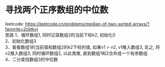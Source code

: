# 寻找两个正序数组的中位数
leetcode: https://leetcode.cn/problems/median-of-two-sorted-arrays/?favorite=2cktkvj <br />
思路
    1、循环数组1, 同时记录数组2的当前下标k2, 初始化0 <br />
    2、初始化数组3 <br />
    3、查看数组1的当前值和数组2的k2下标的值, 如果v1 > v2, v1推入数组3, 反之, 将v2推入数组3, 同时循环数组2, 以此类推, 直到数组1和2合并成一个有序数组 <br />
    4、二分查找数组3的中位数 <br />